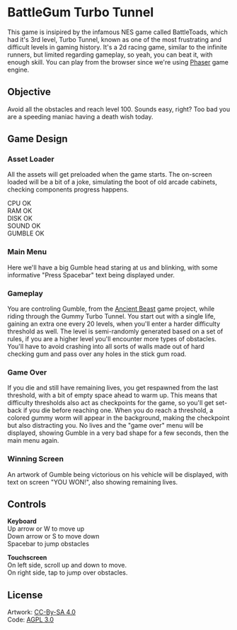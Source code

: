 # BattleGum Turbo Tunnel

This game is insipired by the infamous NES game called BattleToads, which had it's 3rd level, Turbo Tunnel, known as one of the most frustrating and difficult levels in gaming history. It's a 2d racing game, similar to the infinite runners, but limited regarding gameplay, so yeah, you can beat it, with enough skill. You can play from the browser since we're using [Phaser](https://phaser.io) game engine.

## Objective

Avoid all the obstacles and reach level 100. Sounds easy, right? Too bad you are a speeding maniac having a death wish today.

## Game Design

### Asset Loader

All the assets will get preloaded when the game starts.
The on-screen loaded will be a bit of a joke, simulating the boot of old arcade cabinets, checking components progress happens.

CPU OK<br>
RAM OK<br>
DISK OK<br>
SOUND OK<br>
GUMBLE OK

### Main Menu

Here we'll have a big Gumble head staring at us and blinking, with some informative "Press Spacebar" text being displayed under.

### Gameplay

You are controling Gumble, from the [Ancient Beast](https://AncientBeast.com) game project, while riding through the Gummy Turbo Tunnel.
You start out with a single life, gaining an extra one every 20 levels, when you'll enter a harder difficulty threshold as well.
The level is semi-randomly generated based on a set of rules, if you are a higher level you'll encounter more types of obstacles.
You'll have to avoid crashing into all sorts of walls made out of hard checking gum and pass over any holes in the stick gum road.

### Game Over

If you die and still have remaining lives, you get respawned from the last threshold, with a bit of empty space ahead to warm up.
This means that difficulty thresholds also act as checkpoints for the game, so you'll get set-back if you die before reaching one.
When you do reach a threshold, a colored gummy worm will appear in the background, making the checkpoint but also distracting you.
No lives and the "game over" menu will be displayed, showing Gumble in a very bad shape for a few seconds, then the main menu again.

### Winning Screen

An artwork of Gumble being victorious on his vehicle will be displayed, with text on screen "YOU WON!", also showing remaining lives.

## Controls

**Keyboard**<br>
Up arrow or W to move up<br>
Down arrow or S to move down<br>
Spacebar to jump obstacles

**Touchscreen**<br>
On left side, scroll up and down to move.<br>
On right side, tap to jump over obstacles.

## License

Artwork: [CC-By-SA 4.0](http://creativecommons.org/licenses/by-sa/4.0)<br>
Code: [AGPL 3.0](http://www.gnu.org/licenses/agpl-3.0.html)
